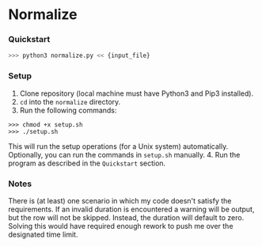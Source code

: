 # Normalize

### Quickstart

```python
>>> python3 normalize.py << {input_file}
```

### Setup
1. Clone repository (local machine must have Python3 and Pip3 installed).
2. `cd` into the `normalize` directory.
3. Run the following commands:
  ```
  >>> chmod +x setup.sh
  >>> ./setup.sh
  ```
  This will run the setup operations (for a Unix system) automatically. Optionally, you can run the commands in `setup.sh` manually.
4. Run the program as described in the `Quickstart` section.

### Notes
There is (at least) one scenario in which my code doesn't satisfy the requirements. If an invalid duration is encountered a warning will be output, but the row will not be skipped. Instead, the duration will default to zero. Solving this would have required enough rework to push me over the designated time limit.
